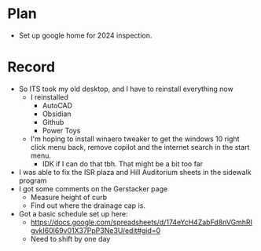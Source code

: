 # Plan
- Set up google home for 2024 inspection.
# Record
- So ITS took my old desktop, and I have to reinstall everything now
	- I reinstalled
		- AutoCAD
		- Obsidian
		- Github
		- Power Toys
	- I'm hoping to install winaero tweaker to get the windows 10 right click menu back, remove copilot and the internet search in the start menu.
		- IDK if I can do that tbh. That might be a bit too far
- I was able to fix the ISR plaza and Hill Auditorium sheets in the sidewalk program
- I got some comments on the Gerstacker page
	- Measure height of curb
	- Find out where the drainage cap is.
- Got a basic schedule set up here:
	- https://docs.google.com/spreadsheets/d/174eYcH4ZabFd8nVGmhRIgvkI60l69v01X37PpP3Ne3U/edit#gid=0
	- Need to shift by one day